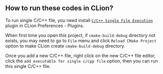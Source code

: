 ## How to run these codes in CLion?
To run single C/C++ file, you need install [`C/C++ Single File Execution`](https://plugins.jetbrains.com/plugin/8352-c-c--single-file-execution) plugin in CLion Preferences - Plugins.

When first time you open this project, if `cmake-build-debug` directory not exists, you may need to go to `File` menu
and click `Reload CMake Project` option to make CLion create `cmake-build-debug` directory.

Once you add a new C/C++ file, right click on the new C/C++ file editor, click the `add executable for single c/cpp file`
option, then you can run this single C/C++ file.